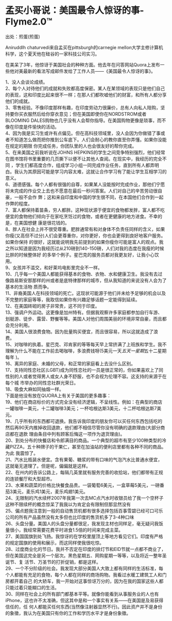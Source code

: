   

# 孟买小哥说：美国最令人惊讶的事-Flyme2.0™

出处：煎蛋(煎蛋)  
  
Aniruddlh chaturvedi来自孟买在pittsburgh的carnegie
mellon大学主修计算机科学，这个夏天他在硅谷的一家科技公司实习。  
  
在美呆了3年，他惊讶于美国社会的种种方面。他去年在问答网站Quora上发布一些他对美最新的看法写成邮件发给了工作人员——《美国最令人惊讶的事》。  
  
1、没人会谈论成绩。  
2、每个人对待他们的成就和失败都高度保密。某人在某领域的表现只是他们自己的表现，这和印度比起来很不一样；在那人们都吹嘘他们的财富，和所有人都分享他们的成就。  
3、零售经验。不像印度那样有趣，在印度劳动力很廉价，总有人向私人陪购，坚持要你买衣服然后给你穿衣意见；但在美国即使你在NORDSTROM或者BLOOMING
DALES购物也几乎没有人会帮你指导。在美国购物更像是琐事，而不像在印度是件愉快的活动。  
4、因为我是实习生或许有点偏见。但在高科技领域里，没人会因为你做错了事或者不知道怎么做而把你推到公车底下。人们会耐心的教你直至你弄懂。如果你没能在规定的期限
你完成任务，你团队里的人也会很友好的帮你完成。  
5、在来美国之前我听说在JOHNS HEPKINS的学生之间竞争特别强烈，他们经常在图书馆将书里重要的几页撕下以便不让其他人查阅。在现实中，我经历的完全不同
，学生们都高度合作，组成学习小组一同完成作业任务，直到所有人都弄明白。我认为其原因可能是学习内容太难，这就让合作学习有了能让学生互相学习的意义。  
6、道德感强。每个人都有很强的自尊，如果某人没能按时完成作业，那他们宁愿将未完成的作业交上去也不愿意在最后一秒问答案。人们对自己的辛苦劳动很自豪，一般不会作
弊；这和来自印度和中国的学生很不同，在本国他们合作到一起作弊的程度。  
7、富人都保持着苗条，穷人都胖。这种现状源于便宜的食物都发胖，富人都不吃便宜的食物他们倾向于在家吃烹饪过的食物，或者在更健康的地方进食。不幸的是，在美国想健
康是很花钱的。  
8、胖人在社会上并不很受尊重。肥胖通常有和对身体不负责任同样的含义，如果你瘦(又高但不过分)人们会更尊重你，对你更好，你也会更得到良好地客户服务。如果你保持
的很好，这就能说明我先前提到的如果你瘦你可能是富人的观点。我之所以知道是因为我经历过从210磅到140-150磅，人们对我的态度在我瘦的时候比胖的时候整体好
的多举个例子。星巴克的服务员都对我更友好，让我小心饮用。  
9、女孩并不滥交，和好莱坞电影里完全不一样。  
10、几乎每一个美国人都能获得基本的食物、衣物、水和健康卫生。我没有去过像路易斯安那那样的州或者是底特律那样的城市，但从我知道的来说没有人会为了基本的生活物
质而争。  
11、非裔美国人在科技领域的死亡。这现状可能源于他们并未给予足够的机会以及不完整的家庭等等，我取信如果你有兴趣足够话题一定能得到延续。  
12、在美国砖砌的房子非常贵，这不同于印度。  
13、强调户外运动。这更像是加州特有。但据我观察许多家庭都参加自行车游、划艇游、徒步、露营、野餐等等。美国人对他们周围美丽的环境非常自豪，而且都会充分利用。  
14、美国人很浪费食物。因为批量购买便宜，而且很容易，所以这就造成了浪费。  
15、对咖啡的执着。星巴克、邓肯家的等等每天早上常挤满了上班族和学生。我不理解为什么不能在工作前去喝咖啡，多浪费钱呀(5美元一天*五天一星期*五十二星期每年
)。  
16、离异的家庭、未婚的父母，和正常的家庭看上去没什么区别。  
17、支持同性恋社区(LGBT)成为同性恋社的一员是很正常的，你如果喜欢上了同性别的人或者觉得男人或女人身不舒服，也不会视为伦理不容。这支持的来源于在每个城
市举办的同性恋社群光荣日。  
18、吸食大麻如同抽烟一样。  
下面是他没有放在QUORA上有关于美国的更多趣事：  
19、他们在商店标价的方式完全没有经济逻辑，不呈线性。例如：在典型的商店一罐咖啡一美元，十二罐咖啡3美元；一杯哈根达斯3美元，十二杯哈根达斯7美元。  
19、几乎所有的东西都可退换。我告诉我印度的朋友你可以买任何东西包括吃的然后再90天内推掉收回退款，他们都不相信尽管你没有明确的退款理由(大部分商店都在退款
理由条目中列有顾客后悔这一项作为退货理由)。  
20、到处分布的快餐店和令郎满目的商品。一个典型的超市有至少100种类型的冷藏PIZZA，五十种牌子的干果仁，甚至在加油站的便利店里都有各种不同的商品。为此
我震惊了。  
21、汽水比瓶装水便宜。含有果葡、糖浆的带有口味的气泡汽水比普通水便宜，这就毫无道理了。但是呢，偏偏就是这样。  
22、在州内的告诉公路上，每隔几英里就有服务完善的收拾站，他们都带有正规的连锁餐厅和大型超市。  
23、水果和蔬菜的价格比快餐食品贵。一袋葡萄6美元，一盒草莓5美元，一磅番茄3美元，麦乐鸡1美元，麦乐鸡翅1美元。  
24、无限制的汽水续杯2007年我第一次去MC点汽水时收银员给了我一个空杯子这种不限续杯的概念惊呆了我我以为肯定会有限制但那显然没有  
25、偏点题我注意到一般的自动售货机都有很多选择包括百事雪碧已经可口可乐公司的所有产品虽然没有太多但也比印度的售货机多了3-4种口味  
26、头盘分量。美国人的头盘分量都很足，我发现主材也同样足，毫无疑问我饭量很小，我经常需要花费平时进食1.5倍的时间来完成主菜。  
27、美国国旗到处飞扬。我惊讶的在学校里屋顶上等地方看见它们。印度有严格的规定国旗的使用和展示，而这同样使我很吃惊。  
28、过度商业化的节日。我并不否定在印度的排灯节和EID节就一点都不商业了，但在美国这完全是另一个层次。黑色星期五、网购星期一等等，以及将近一整年圣诞节、复
活节、万圣节的打折促销，都是这样。  
29、一个不分阶级的社会。我发现大部分美国人大致上都有同样的生活标准，每个人都能有充足的食物，每个人都在同样的商场购物。我看过水暖工建筑工人和门房都开着自己
的大轿车，我一开始对这事惊讶万分的，因为在我的国家这些人都只能过着只能糊口的生活。  
30、同样在社会上的所有部门都基本平等。就像你能看到从事服务业的人也有iPhone，这也许不太准确，但这其中是和一个事实有关系——在美国是及易获得信任的，任
何人都能买任何东西(当然像注射器显然不行)。因此资产并不是身份的象徵，我认为在美国只有你的工作和学历水平才是身份象徵。

  

